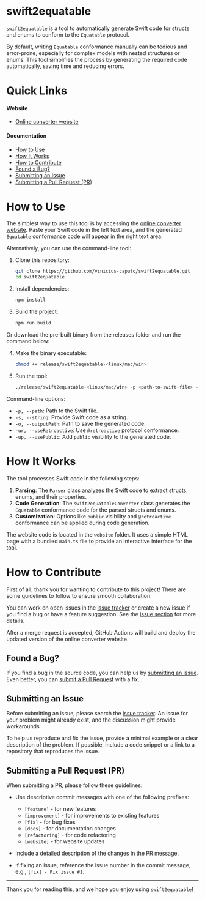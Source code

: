 # swift2equatable

`swift2equatable` is a tool to automatically generate Swift code for structs and enums to conform to the `Equatable` protocol.

By default, writing `Equatable` conformance manually can be tedious and error-prone, especially for complex models with nested structures or enums. This tool simplifies the process by generating the required code automatically, saving time and reducing errors.

# Quick Links
#### Website
- [Online converter website](https://vinicius-caputo.github.io/swift2equatable/)
#### Documentation
- [How to Use](#how-to-use)
- [How It Works](#how-it-works)
- [How to Contribute](#how-to-contribute)
- [Found a Bug?](#issue)
- [Submitting an Issue](#submit-issue)
- [Submitting a Pull Request (PR)](#submit-pr)

# <a name="how-to-use"></a> How to Use

The simplest way to use this tool is by accessing the [online converter website](https://vinicius-caputo.github.io/swift2equatable/). Paste your Swift code in the left text area, and the generated `Equatable` conformance code will appear in the right text area.

Alternatively, you can use the command-line tool:

1. Clone this repository:
   ```bash
   git clone https://github.com/vinicius-caputo/swift2equatable.git
   cd swift2equatable
   ```

2. Install dependencies:
   ```bash
   npm install
   ```

3. Build the project:
   ```bash
   npm run build
   ```

Or download the pre-built binary from the releases folder and run the command below:

4. Make the binary executable:
   ```bash
   chmod +x release/swift2equatable-<linux/mac/win>
   ```

5. Run the tool:
   ```bash
   ./release/swift2equatable-<linux/mac/win> -p <path-to-swift-file> -o <output-path>
   ```

Command-line options:
- `-p, --path`: Path to the Swift file.
- `-s, --string`: Provide Swift code as a string.
- `-o, --outputPath`: Path to save the generated code.
- `-ur, --useRetroactive`: Use `@retroactive` protocol conformance.
- `-up, --usePublic`: Add `public` visibility to the generated code.

# <a name="how-it-works"></a> How It Works

The tool processes Swift code in the following steps:

1. **Parsing**: The `Parser` class analyzes the Swift code to extract structs, enums, and their properties.
2. **Code Generation**: The `swift2equatableConverter` class generates the `Equatable` conformance code for the parsed structs and enums.
3. **Customization**: Options like `public` visibility and `@retroactive` conformance can be applied during code generation.

The website code is located in the `website` folder. It uses a simple HTML page with a bundled `main.ts` file to provide an interactive interface for the tool.

# <a name="how-to-contribute"></a> How to Contribute

First of all, thank you for wanting to contribute to this project! There are some guidelines to follow to ensure smooth collaboration.

You can work on open issues in the [issue tracker](https://github.com/vinicius-caputo/swift2equatable/issues) or create a new issue if you find a bug or have a feature suggestion. See the [issue section](#issue) for more details.

After a merge request is accepted, GitHub Actions will build and deploy the updated version of the online converter website.

## <a name="issue"></a> Found a Bug?

If you find a bug in the source code, you can help us by [submitting an issue](#submit-issue). Even better, you can [submit a Pull Request](#submit-pr) with a fix.

## <a name="submit-issue"></a> Submitting an Issue

Before submitting an issue, please search the [issue tracker](https://github.com/vinicius-caputo/swift2equatable/issues). An issue for your problem might already exist, and the discussion might provide workarounds.

To help us reproduce and fix the issue, provide a minimal example or a clear description of the problem. If possible, include a code snippet or a link to a repository that reproduces the issue.

## <a name="submit-pr"></a> Submitting a Pull Request (PR)

When submitting a PR, please follow these guidelines:

- Use descriptive commit messages with one of the following prefixes:
  - `[feature]` - for new features
  - `[improvement]` - for improvements to existing features
  - `[fix]` - for bug fixes
  - `[docs]` - for documentation changes
  - `[refactoring]` - for code refactoring
  - `[website]` - for website updates

- Include a detailed description of the changes in the PR message.
- If fixing an issue, reference the issue number in the commit message, e.g., `[fix] - Fix issue #1`.

----------
Thank you for reading this, and we hope you enjoy using `swift2equatable`!